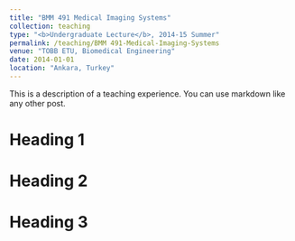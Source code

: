 ```yaml
---
title: "BMM 491 Medical Imaging Systems"
collection: teaching
type: "<b>Undergraduate Lecture</b>, 2014-15 Summer"
permalink: /teaching/BMM 491-Medical-Imaging-Systems
venue: "TOBB ETU, Biomedical Engineering"
date: 2014-01-01
location: "Ankara, Turkey"
---
```


This is a description of a teaching experience. You can use markdown like any other post.

Heading 1
======

Heading 2
======

Heading 3
======